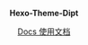 <p align="center">
<b>Hexo-Theme-Dipt</b>
</p>

<div align="center">
  
[Docs 使用文档](https://A-small-programmer.github.io)
